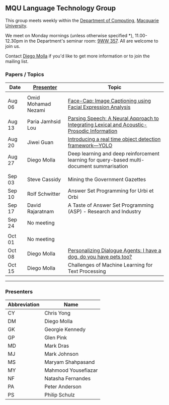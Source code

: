 
## MQU Language Technology Group


This group meets weekly within the
[Department of Computing](http://comp.mq.edu.au), [Macquarie University](https://www.mq.edu.au/).

We meet on Monday mornings (unless otherwise specified *),
11.00-12.30pm in the Department's seminar room: [9WW
357](https://www.mq.edu.au/about/contacts-and-maps/maps).  All are
welcome to join us.

Contact [Diego Molla](http://web.science.mq.edu.au/~diego/) if you'd
like to get more information or to join the mailing list. 

### Papers / Topics

Date | [Presenter](#presenters) | Topic
----- | --------- | -----
||
Aug 06 &nbsp;&nbsp; |  Omid Mohamad Nezami | [Face-Cap: Image Captioning using Facial Expression Analysis](https://arxiv.org/abs/1807.02250)
Aug 13 |  Paria Jamhsid Lou | [Parsing Speech: A Neural Approach to Integrating Lexical and Acoustic-Prosodic Information](https://arxiv.org/pdf/1704.07287.pdf)
Aug 20 |  Jiwei Guan | [Introducing a real time object detection framework—YOLO](https://pjreddie.com/media/files/papers/YOLOv3.pdf)
Aug 27 |  Diego Molla | Deep learning and deep reinforcement learning for query-based multi-document summarisation
||
Sep 03 |  Steve Cassidy | Mining the Government Gazettes
Sep 10 |  Rolf Schwitter | Answer Set Programming for Urbi et Orbi
Sep 17 |  David Rajaratnam | A Taste of Answer Set Programming (ASP) - Research and Industry
Sep 24 |  No meeting | 
||
Oct 01 |  No meeting | 
Oct 08 |  Diego Molla | [Personalizing Dialogue Agents: I have a dog, do you have pets too?](http://aclweb.org/anthology/P18-1205)
Oct 15 |  Diego Molla | Challenges of Machine Learning for Text Processing


---
### Presenters

Abbreviation | Name
------------ | ----
CY | Chris Yong
DM | Diego Molla
GK | Georgie Kennedy
GP | Glen Pink
MD | Mark Dras
MJ | Mark Johnson
MS | Maryam Shahpasand
MY | Mahmood Yousefiazar
NF | Natasha Fernandes
PA | Peter Anderson
PS | Philip Schulz
